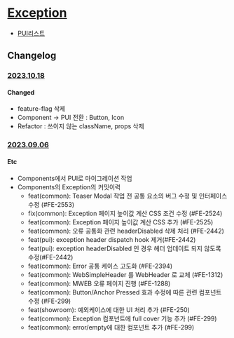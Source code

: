 # [Exception](https://rxc.atlassian.net/browse/FE-299)
  * [PUI리스트](../README.md)

## Changelog

### [2023.10.18](https://rxc.atlassian.net/browse/FE-3564)
#### Changed
  * feature-flag 삭제
  * Component -> PUI 전환 : Button, Icon
  * Refactor : 쓰이지 않는 className, props 삭제

### [2023.09.06](https://rxc.atlassian.net/browse/FE-3633)
#### Etc
  * Components에서 PUI로 마이그레이션 작업
  * Components의 Exception의 커밋이력
    * feat(common): Teaser Modal 작업 전 공통 요소의 버그 수정 및 인터페이스 수정 (#FE-2553)
    * fix(common): Exception 페이지 높이값 계산 CSS 조건 수정 (#FE-2524)
    * feat(common): Exception 페이지 높이값 계산 CSS 추가 (#FE-2525)
    * feat(common): 오류 공통화 관련 headerDisabled 삭제 처리 (#FE-2442)
    * feat(pui): exception header dispatch hook 제거(#FE-2442)
    * feat(pui): exception headerDisabled 인 경우 헤더 업데이트 되지 않도록 수정(#FE-2442)
    * feat(common): Error 공통 케이스 고도화 (#FE-2394)
    * feat(common): WebSimpleHeader 를 WebHeader 로 교체 (#FE-1312)
    * feat(common): MWEB 오류 페이지 진행 (#FE-1288)
    * feat(common): Button/Anchor Pressed 효과 수정에 따른 관련 컴포넌트 수정 (#FE-299)
    * feat(showroom): 예외케이스에 대한 UI 처리 추가 (#FE-250)
    * feat(common): Exception 컴포넌트에 full cover 기능 추가 (#FE-299)
    * feat(common): error/empty에 대한 컴포넌트 추가 (#FE-299)
